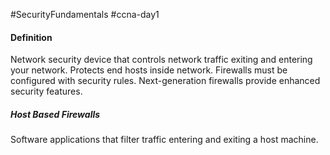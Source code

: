 #SecurityFundamentals #ccna-day1 

#### Definition
Network security device that controls network traffic exiting and entering your network. Protects end hosts inside network. Firewalls must be configured with security rules. Next-generation firewalls provide enhanced security features.

##### Host Based Firewalls
Software applications that filter traffic entering and exiting a host machine.


